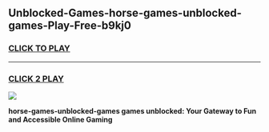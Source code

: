 
## Unblocked-Games-horse-games-unblocked-games-Play-Free-b9kj0
<h3>
<a href="https://premium76.site?title=horse-games-unblocked-games&ref=23A">CLICK TO PLAY</a></h3>
<hr>

<h3>
<a href="https://premium76.site?title=horse-games-unblocked-games&ref=23A">CLICK 2 PLAY</a>
  
</h3>

<a href="https://premium76.site?title=horse-games-unblocked-games&ref=23A"><img src="https://clearcache.store/games.png"></a>


**horse-games-unblocked-games games unblocked: Your Gateway to Fun and Accessible Online Gaming**
